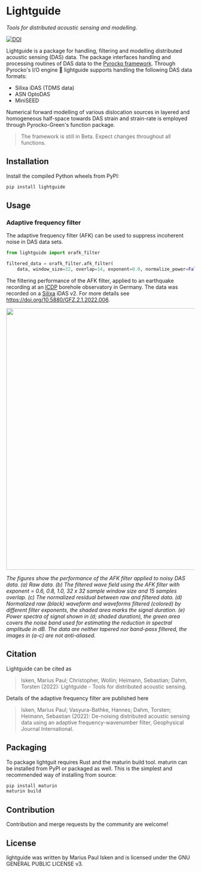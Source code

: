# Lightguide

*Tools for distributed acoustic sensing and modelling.*

[![DOI](https://zenodo.org/badge/495774991.svg)](https://zenodo.org/badge/latestdoi/495774991)

Lightguide is a package for handling, filtering and modelling distributed acoustic sensing (DAS) data. The package interfaces handling and processing routines of DAS data to the [Pyrocko framework](https://pyrocko.org). Through Pyrocko's I/O engine :rocket: lightguide supports handling the following DAS data formats:

- Silixa iDAS (TDMS data)
- ASN OptoDAS
- MiniSEED

Numerical forward modelling of various dislocation sources in layered and homogeneous half-space towards DAS strain and strain-rate is employed through Pyrocko-Green's function package.

> The framework is still in Beta. Expect changes throughout all functions.

## Installation

Install the compiled Python wheels from PyPI:

```sh
pip install lightguide
```

## Usage

### Adaptive frequency filter

The adaptive frequency filter (AFK) can be used to suppress incoherent noise in DAS data sets.

```python
from lightguide import orafk_filter

filtered_data = orafk_filter.afk_filter(
    data, window_size=32, overlap=14, exponent=0.0, normalize_power=False)
```

The filtering performance of the AFK filter, applied to an earthquake recording at an [ICDP](https://www.icdp-online.org/home/) borehole observatory in Germany. The data was recorded on a [Silixa](https://silixa.com/) iDAS v2. For more details see <https://doi.org/10.5880/GFZ.2.1.2022.006>.

<img src="https://user-images.githubusercontent.com/4992805/170084970-9484afe7-9b95-45a0-ac8e-aec56ddfb3ea.png" style="width: 700px;" />

*The figures show the performance of the AFK filter applied to noisy DAS data. (a) Raw data. (b) The filtered wave field using the AFK filter with exponent = 0.6, 0.8, 1.0, 32 x 32 sample window size and 15 samples overlap. (c) The normalized residual between raw and filtered data. (d) Normalized raw (black) waveform and waveforms filtered (colored) by different filter exponents, the shaded area marks the signal duration. (e) Power spectra of signal shown in (d; shaded duration), the green area covers the noise band used for estimating the reduction in spectral amplitude in dB. The data are neither tapered nor band-pass filtered, the images in (a-c) are not anti-aliased.*

## Citation

Lightguide can be cited as

> Isken, Marius Paul; Christopher, Wollin; Heimann, Sebastian; Dahm, Torsten (2022): Lightguide - Tools for distributed acoustic sensing.

Details of the adaptive frequency filter are published here

> Isken, Marius Paul; Vasyura-Bathke, Hannes; Dahm, Torsten; Heimann, Sebastian (2022): De-noising distributed acoustic sensing data using an adaptive frequency-wavenumber filter, Geophysical Journal International.

## Packaging

To package lightguit requires Rust and the maturin build tool. maturin can be installed from PyPI or packaged as well. This is the simplest and recommended way of installing from source:

```sh
pip install maturin
maturin build
```

## Contribution

Contribution and merge requests by the community are welcome!

## License

lightguide was written by Marius Paul Isken and is licensed under the GNU GENERAL PUBLIC LICENSE v3.

